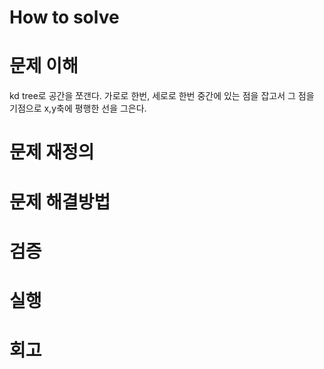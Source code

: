 # How to solve

# 문제 이해

kd tree로 공간을 쪼갠다.
가로로 한번, 세로로 한번
중간에 있는 점을 잡고서
그 점을 기점으로 x,y축에 평행한 선을 그은다.

# 문제 재정의

# 문제 해결방법

# 검증

# 실행

# 회고
